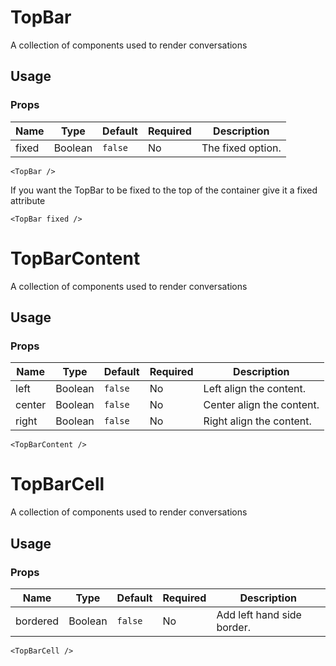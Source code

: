 # TopBar
A collection of components used to render conversations

## Usage

### Props

| Name                | Type          | Default   | Required | Description                                                                   |
| ------------------- |-------------- | --------- | -------- |------------------------------------------------------------------------------ |
| fixed               | Boolean       | `false`   | No       | The fixed option.                                                          |

```
<TopBar />
```

If you want the TopBar to be fixed to the top of the container give it a fixed attribute

```
<TopBar fixed />
```


# TopBarContent
A collection of components used to render conversations

## Usage

### Props

| Name                | Type          | Default   | Required | Description                                                                   |
| ------------------- |-------------- | --------- | -------- |------------------------------------------------------------------------------ |
| left                | Boolean       | `false`   | No       | Left align the content.                                                       |
| center              | Boolean       | `false`   | No       | Center align the content.                                                     |
| right               | Boolean       | `false`   | No       | Right align the content.                                                      |

```
<TopBarContent />
```

# TopBarCell
A collection of components used to render conversations

## Usage

### Props

| Name                | Type          | Default   | Required | Description                                                                   |
| ------------------- |-------------- | --------- | -------- |------------------------------------------------------------------------------ |
| bordered            | Boolean       | `false`   | No       | Add left hand side border.                                                    |

```
<TopBarCell />
```
